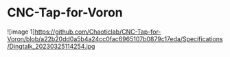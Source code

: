 # CNC-Tap-for-Voron
![image 1]https://github.com/Chaoticlab/CNC-Tap-for-Voron/blob/a22b20dd0a5b4a24cc0fac6965107b0879c17eda/Specifications/Dingtalk_20230325114254.jpg
